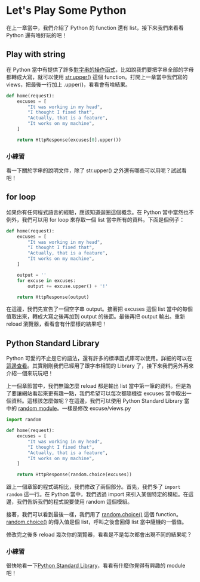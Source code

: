 # Let's Play Some Python

在上一章當中，我們介紹了 Python 的 function 還有 list，接下來我們來看看 Python 還有啥好玩的吧！

## Play with string

在 Python 當中有提供了許多[對字串的操作函式](https://docs.python.org/3/library/string.html)，比如說我們要把字串全部的字母都轉成大寫，就可以使用 [str.upper()](https://docs.python.org/3/library/string.html#string.upper) 這個 function。打開上一章當中我們寫的 views，把最後一行加上 .upper()，看看會有啥結果。

```python
def home(request):
    excuses = [
        "It was working in my head",
        "I thought I fixed that",
        "Actually, that is a feature",
        "It works on my machine",
    ]

    return HttpResponse(excuses[0].upper())
```

### 小練習

看一下關於字串的說明文件，除了 str.upper() 之外還有哪些可以用呢？試試看吧！

## for loop

如果你有任何程式語言的經驗，應該知道迴圈這個概念。在 Python 當中當然也不例外，我們可以用 for loop 來存取一個 list 當中所有的資料。下面是個例子：

```python
def home(request):
    excuses = [
        "It was working in my head",
        "I thought I fixed that",
        "Actually, that is a feature",
        "It works on my machine",
    ]

    output = ''
    for excuse in excuses:
        output += excuse.upper() + '!'

    return HttpResponse(output)
```

在這邊，我們先宣告了一個空字串 output。接著把 excuses 這個 list 當中的每個值取出來，轉成大寫之後再加到 output 的後面。最後再把 output 輸出。重新 reload 瀏覽器，看看會有什麼樣的結果吧！

## Python Standard Library

Python 可愛的不止是它的語法，還有許多的標準函式庫可以使用。詳細的可以在[這邊查看](https://docs.python.org/3/library/)。其實剛剛我們已經用了跟字串相關的 Library 了，接下來我們另外再來介紹一個來玩玩吧！

上一個章節當中，我們無論怎麼 reload 都是輸出 list 當中第一筆的資料。但是為了要讓網站看起來更有趣一點，我們希望可以每次都隨機從 excuses 當中取出一個資料。這樣該怎麼做呢？在這邊，我們可以使用 Python Standard Library 當中的 [random module](https://docs.python.org/3/library/random.html)。一樣是修改 excuse/views.py

```python
import random

def home(request):
    excuses = [
        "It was working in my head",
        "I thought I fixed that",
        "Actually, that is a feature",
        "It works on my machine",
    ]

    return HttpResponse(random.choice(excuses))
```

跟上一個章節的程式碼相比，我們修改了兩個部分。首先，我們多了 `import random` 這一行。在 Python 當中，我們透過 import 來引入某個特定的模組。在這邊，我們告訴我們的程式說要使用 random 這個模組。

接著，我們可以看到最後一樣，我們用了 [random.choice()](https://docs.python.org/3/library/random.html#random.choice) 這個 function。[random.choice()](https://docs.python.org/3/library/random.html#random.choice) 的傳入值是個 list，呼叫之後會回傳 list 當中隨機的一個值。

修改完之後多 reload 幾次你的瀏覽器，看看是不是每次都會出現不同的結果呢？

### 小練習

很快地看一下[Python Standard Library](https://docs.python.org/3/library/)，看看有什麼你覺得有興趣的 module 吧！
